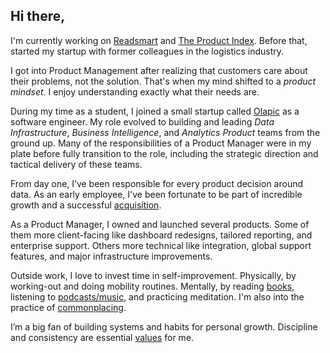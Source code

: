 
## Hi there,

I'm currently working on [Readsmart](https://readsmart.co) and [The Product Index](https://theproductindex.com). Before that, started my startup with former colleagues in the logistics industry.

I got into Product Management after realizing that customers care about their problems, not the solution. That's when my mind shifted to a *product mindset*. I enjoy understanding exactly what their needs are.

During my time as a student, I joined a small startup called [Olapic](https://olapic.com) as a software engineer. My role evolved to building and leading *Data Infrastructure*, *Business Intelligence*, and *Analytics Product* teams from the ground up. Many of the responsibilities of a Product Manager were in my plate before fully transition to the role, including the strategic direction and tactical delivery of these teams. 

From day one, I’ve been responsible for every product decision around data. As an early employee, I've been fortunate to be part of incredible growth and a successful [acquisition](https://techcrunch.com/2016/07/21/monotype-acquires-olapic/).

As a Product Manager, I owned and launched several products. Some of them more client-facing like dashboard redesigns, tailored reporting, and enterprise support. Others more technical like integration, global support features, and major infrastructure improvements.

Outside work, I love to invest time in self-improvement. Physically, by working-out and doing mobility routines. Mentally, by reading [books](https://www.goodreads.com/user/show/74645368-david-fern-ndez), listening to [podcasts/music](spotify:user:fernandezdavid7), and practicing meditation. I'm also into the practice of [commonplacing](https://medium.com/read-smart/why-you-should-consider-a-digital-commonplace-book-dd8748215ccb).

I’m a big fan of building systems and habits for personal growth. Discipline and consistency are essential [values](values) for me.